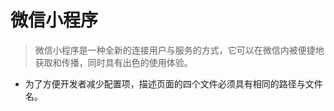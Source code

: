 # 微信小程序

> 微信小程序是一种全新的连接用户与服务的方式，它可以在微信内被便捷地获取和传播，同时具有出色的使用体验。
- 为了方便开发者减少配置项，描述页面的四个文件必须具有相同的路径与文件名。
